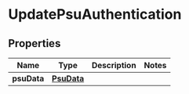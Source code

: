 
# UpdatePsuAuthentication

## Properties
Name | Type | Description | Notes
------------ | ------------- | ------------- | -------------
**psuData** | [**PsuData**](PsuData.md) |  | 



